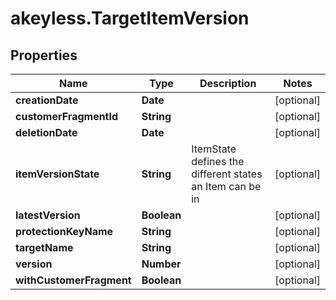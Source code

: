 # akeyless.TargetItemVersion

## Properties

Name | Type | Description | Notes
------------ | ------------- | ------------- | -------------
**creationDate** | **Date** |  | [optional] 
**customerFragmentId** | **String** |  | [optional] 
**deletionDate** | **Date** |  | [optional] 
**itemVersionState** | **String** | ItemState defines the different states an Item can be in | [optional] 
**latestVersion** | **Boolean** |  | [optional] 
**protectionKeyName** | **String** |  | [optional] 
**targetName** | **String** |  | [optional] 
**version** | **Number** |  | [optional] 
**withCustomerFragment** | **Boolean** |  | [optional] 


